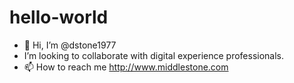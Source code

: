 # hello-world

- 👋 Hi, I’m @dstone1977
- I’m looking to collaborate with digital experience professionals.
- 📫 How to reach me http://www.middlestone.com
